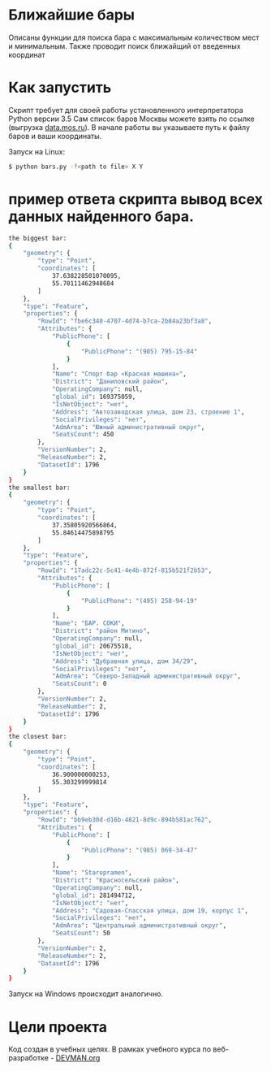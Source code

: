 # Ближайшие бары

Описаны функции для поиска бара с максимальным количеством мест и минимальным.
Также проводит поиск ближайщий от введенных координат

# Как запустить

Скрипт требует для своей работы установленного интерпретатора Python версии 3.5
Сам список баров Москвы можете взять по ссылке (выгрузка [data.mos.ru](data.mos.ru)).
В начале работы вы указываете путь к файлу баров и ваши координаты.

Запуск на Linux:

```bash
$ python bars.py -f<path to file> X Y
```

# пример ответа скрипта вывод всех данных найденного бара.

```bash
the biggest bar: 
{
    "geometry": {
        "type": "Point", 
        "coordinates": [
            37.638228501070095, 
            55.70111462948684
        ]
    }, 
    "type": "Feature", 
    "properties": {
        "RowId": "fbe6c340-4707-4d74-b7ca-2b84a23bf3a8", 
        "Attributes": {
            "PublicPhone": [
                {
                    "PublicPhone": "(905) 795-15-84"
                }
            ], 
            "Name": "Спорт бар «Красная машина»", 
            "District": "Даниловский район", 
            "OperatingCompany": null, 
            "global_id": 169375059, 
            "IsNetObject": "нет", 
            "Address": "Автозаводская улица, дом 23, строение 1", 
            "SocialPrivileges": "нет", 
            "AdmArea": "Южный административный округ", 
            "SeatsCount": 450
        }, 
        "VersionNumber": 2, 
        "ReleaseNumber": 2, 
        "DatasetId": 1796
    }
}
the smallest bar: 
{
    "geometry": {
        "type": "Point", 
        "coordinates": [
            37.35805920566864, 
            55.84614475898795
        ]
    }, 
    "type": "Feature", 
    "properties": {
        "RowId": "17adc22c-5c41-4e4b-872f-815b521f2b53", 
        "Attributes": {
            "PublicPhone": [
                {
                    "PublicPhone": "(495) 258-94-19"
                }
            ], 
            "Name": "БАР. СОКИ", 
            "District": "район Митино", 
            "OperatingCompany": null, 
            "global_id": 20675518, 
            "IsNetObject": "нет", 
            "Address": "Дубравная улица, дом 34/29", 
            "SocialPrivileges": "нет", 
            "AdmArea": "Северо-Западный административный округ", 
            "SeatsCount": 0
        }, 
        "VersionNumber": 2, 
        "ReleaseNumber": 2, 
        "DatasetId": 1796
    }
}
the closest bar: 
{
    "geometry": {
        "type": "Point", 
        "coordinates": [
            36.900000000253, 
            55.303299999814
        ]
    }, 
    "type": "Feature", 
    "properties": {
        "RowId": "bb9eb30d-d16b-4821-8d9c-894b581ac762", 
        "Attributes": {
            "PublicPhone": [
                {
                    "PublicPhone": "(985) 069-34-47"
                }
            ], 
            "Name": "Staropramen", 
            "District": "Красносельский район", 
            "OperatingCompany": null, 
            "global_id": 281494712, 
            "IsNetObject": "нет", 
            "Address": "Садовая-Спасская улица, дом 19, корпус 1", 
            "SocialPrivileges": "нет", 
            "AdmArea": "Центральный административный округ", 
            "SeatsCount": 50
        }, 
        "VersionNumber": 2, 
        "ReleaseNumber": 2, 
        "DatasetId": 1796
    }
}

```

Запуск на Windows происходит аналогично.

# Цели проекта

Код создан в учебных целях. В рамках учебного курса по веб-разработке - [DEVMAN.org](https://devman.org)

